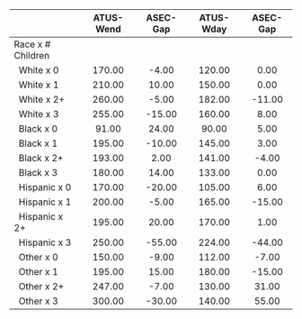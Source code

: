 
|                      |    ATUS-Wend |     ASEC-Gap |    ATUS-Wday |     ASEC-Gap |
| -------------------- | :----------: | :----------: | :----------: | :----------: |
| Race x # Children    |              |              |              |              |
| &nbsp;&nbsp;White x 0 |       170.00 |        -4.00 |       120.00 |         0.00 |
| &nbsp;&nbsp;White x 1 |       210.00 |        10.00 |       150.00 |         0.00 |
| &nbsp;&nbsp;White x 2+ |       260.00 |        -5.00 |       182.00 |       -11.00 |
| &nbsp;&nbsp;White x 3 |       255.00 |       -15.00 |       160.00 |         8.00 |
| &nbsp;&nbsp;Black x 0 |        91.00 |        24.00 |        90.00 |         5.00 |
| &nbsp;&nbsp;Black x 1 |       195.00 |       -10.00 |       145.00 |         3.00 |
| &nbsp;&nbsp;Black x 2+ |       193.00 |         2.00 |       141.00 |        -4.00 |
| &nbsp;&nbsp;Black x 3 |       180.00 |        14.00 |       133.00 |         0.00 |
| &nbsp;&nbsp;Hispanic x 0 |       170.00 |       -20.00 |       105.00 |         6.00 |
| &nbsp;&nbsp;Hispanic x 1 |       200.00 |        -5.00 |       165.00 |       -15.00 |
| &nbsp;&nbsp;Hispanic x 2+ |       195.00 |        20.00 |       170.00 |         1.00 |
| &nbsp;&nbsp;Hispanic x 3 |       250.00 |       -55.00 |       224.00 |       -44.00 |
| &nbsp;&nbsp;Other x 0 |       150.00 |        -9.00 |       112.00 |        -7.00 |
| &nbsp;&nbsp;Other x 1 |       195.00 |        15.00 |       180.00 |       -15.00 |
| &nbsp;&nbsp;Other x 2+ |       247.00 |        -7.00 |       130.00 |        31.00 |
| &nbsp;&nbsp;Other x 3 |       300.00 |       -30.00 |       140.00 |        55.00 |

